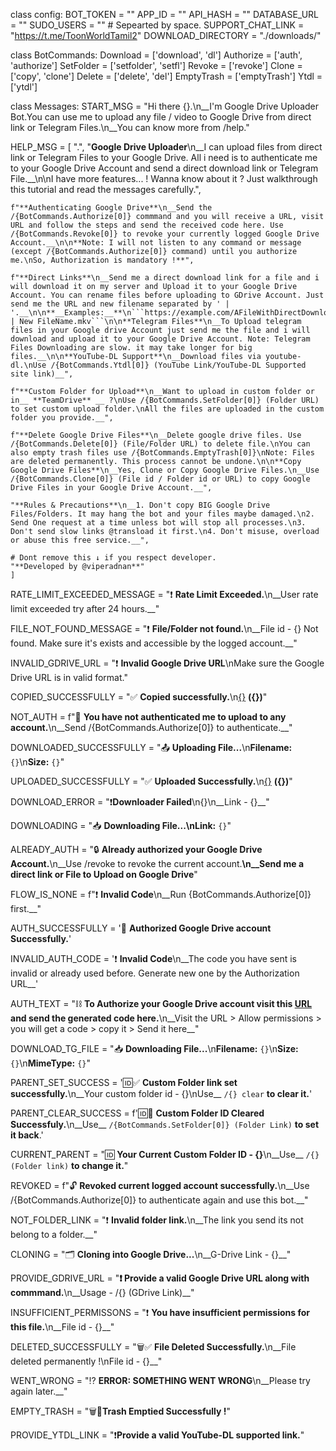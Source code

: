 class config:
BOT_TOKEN = ""
APP_ID = ""
API_HASH = ""
DATABASE_URL = ""
SUDO_USERS = "" # Sepearted by space.
SUPPORT_CHAT_LINK = "https://t.me/ToonWorldTamil2"
DOWNLOAD_DIRECTORY = "./downloads/"

class BotCommands:
Download = ['download', 'dl']
Authorize = ['auth', 'authorize']
SetFolder = ['setfolder', 'setfl']
Revoke = ['revoke']
Clone = ['copy', 'clone']
Delete = ['delete', 'del']
EmptyTrash = ['emptyTrash']
Ytdl = ['ytdl']

class Messages:
START_MSG = "Hi there {}.\n__I'm Google Drive Uploader Bot.You can use me to upload any file / video to Google Drive from direct link or Telegram Files.\n__You can know more from /help."

HELP_MSG = [
    ".",
    "**Google Drive Uploader**\n__I can upload files from direct link or Telegram Files to your Google Drive. All i need is to authenticate me to your Google Drive Account and send a direct download link or Telegram File.__\n\nI have more features... ! Wanna know about it ? Just walkthrough this tutorial and read the messages carefully.",
    
    f"**Authenticating Google Drive**\n__Send the /{BotCommands.Authorize[0]} commmand and you will receive a URL, visit URL and follow the steps and send the received code here. Use /{BotCommands.Revoke[0]} to revoke your currently logged Google Drive Account.__\n\n**Note: I will not listen to any command or message (except /{BotCommands.Authorize[0]} command) until you authorize me.\nSo, Authorization is mandatory !**",
    
    f"**Direct Links**\n__Send me a direct download link for a file and i will download it on my server and Upload it to your Google Drive Account. You can rename files before uploading to GDrive Account. Just send me the URL and new filename separated by ' | '.__\n\n**__Examples:__**\n```https://example.com/AFileWithDirectDownloadLink.mkv | New FileName.mkv```\n\n**Telegram Files**\n__To Upload telegram files in your Google drive Account just send me the file and i will download and upload it to your Google Drive Account. Note: Telegram Files Downloading are slow. it may take longer for big files.__\n\n**YouTube-DL Support**\n__Download files via youtube-dl.\nUse /{BotCommands.Ytdl[0]} (YouTube Link/YouTube-DL Supported site link)__",
    
    f"**Custom Folder for Upload**\n__Want to upload in custom folder or in__ **TeamDrive** __ ?\nUse /{BotCommands.SetFolder[0]} (Folder URL) to set custom upload folder.\nAll the files are uploaded in the custom folder you provide.__",
    
    f"**Delete Google Drive Files**\n__Delete google drive files. Use /{BotCommands.Delete[0]} (File/Folder URL) to delete file.\nYou can also empty trash files use /{BotCommands.EmptyTrash[0]}\nNote: Files are deleted permanently. This process cannot be undone.\n\n**Copy Google Drive Files**\n__Yes, Clone or Copy Google Drive Files.\n__Use /{BotCommands.Clone[0]} (File id / Folder id or URL) to copy Google Drive Files in your Google Drive Account.__",
    
    "**Rules & Precautions**\n__1. Don't copy BIG Google Drive Files/Folders. It may hang the bot and your files maybe damaged.\n2. Send One request at a time unless bot will stop all processes.\n3. Don't send slow links @transload it first.\n4. Don't misuse, overload or abuse this free service.__",
    
    # Dont remove this ↓ if you respect developer.
    "**Developed by @viperadnan**"
    ]
 
RATE_LIMIT_EXCEEDED_MESSAGE = "❗ **Rate Limit Exceeded.**\n__User rate limit exceeded try after 24 hours.__"

FILE_NOT_FOUND_MESSAGE = "❗ **File/Folder not found.**\n__File id - {} Not found. Make sure it\'s exists and accessible by the logged account.__"

INVALID_GDRIVE_URL = "❗ **Invalid Google Drive URL**\nMake sure the Google Drive URL is in valid format."

COPIED_SUCCESSFULLY = "✅ **Copied successfully.**\n[{}]({}) __({})__"

NOT_AUTH = f"🔑 **You have not authenticated me to upload to any account.**\n__Send /{BotCommands.Authorize[0]} to authenticate.__"

DOWNLOADED_SUCCESSFULLY = "📤 **Uploading File...**\n**Filename:** ```{}```\n**Size:** ```{}```"

UPLOADED_SUCCESSFULLY = "✅ **Uploaded Successfully.**\n[{}]({}) __({})__"

DOWNLOAD_ERROR = "❗**Downloader Failed**\n{}\n__Link - {}__"

DOWNLOADING = "📥 **Downloading File...\nLink:** ```{}```"

ALREADY_AUTH = "🔒 **Already authorized your Google Drive Account.**\n__Use /revoke to revoke the current account.__\n__Send me a direct link or File to Upload on Google Drive__"

FLOW_IS_NONE = f"❗ **Invalid Code**\n__Run {BotCommands.Authorize[0]} first.__"

AUTH_SUCCESSFULLY = '🔐 **Authorized Google Drive account Successfully.**'

INVALID_AUTH_CODE = '❗ **Invalid Code**\n__The code you have sent is invalid or already used before. Generate new one by the Authorization URL__'

AUTH_TEXT = "⛓️ **To Authorize your Google Drive account visit this [URL]({}) and send the generated code here.**\n__Visit the URL > Allow permissions > you will get a code > copy it > Send it here__"

DOWNLOAD_TG_FILE = "📥 **Downloading File...**\n**Filename:** ```{}```\n**Size:** ```{}```\n**MimeType:** ```{}```"

PARENT_SET_SUCCESS = '🆔✅ **Custom Folder link set successfully.**\n__Your custom folder id - {}\nUse__ ```/{} clear``` __to clear it.__'

PARENT_CLEAR_SUCCESS = f'🆔🚮 **Custom Folder ID Cleared Successfuly.**\n__Use__ ```/{BotCommands.SetFolder[0]} (Folder Link)``` __to set it back__.'

CURRENT_PARENT = "🆔 **Your Current Custom Folder ID - {}**\n__Use__ ```/{} (Folder link)``` __to change it.__"

REVOKED = f"🔓 **Revoked current logged account successfully.**\n__Use /{BotCommands.Authorize[0]} to authenticate again and use this bot.__"

NOT_FOLDER_LINK = "❗ **Invalid folder link.**\n__The link you send its not belong to a folder.__"

CLONING = "🗂️ **Cloning into Google Drive...**\n__G-Drive Link - {}__"

PROVIDE_GDRIVE_URL = "**❗ Provide a valid Google Drive URL along with commmand.**\n__Usage - /{} (GDrive Link)__"

INSUFFICIENT_PERMISSONS = "❗ **You have insufficient permissions for this file.**\n__File id - {}__"

DELETED_SUCCESSFULLY = "🗑️✅ **File Deleted Successfully.**\n__File deleted permanently !\nFile id - {}__"

WENT_WRONG = "⁉️ **ERROR: SOMETHING WENT WRONG**\n__Please try again later.__"

EMPTY_TRASH = "🗑️🚮**Trash Emptied Successfully !**"

PROVIDE_YTDL_LINK = "❗**Provide a valid YouTube-DL supported link.**"
